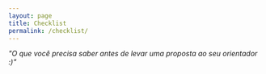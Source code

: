 ```yaml
---
layout: page
title: Checklist
permalink: /checklist/
---
```


<p>
    <cite>
        "O que você precisa saber antes de levar uma proposta ao seu orientador :)"
    </cite>
</p>

<amp-img width="600" height="400" layout="responsive" src="{{ site.url }}/assets/images/alice-donovan-rouse-199230-unsplash.jpg"></amp-img>
